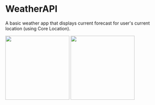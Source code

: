 # WeatherAPI

A basic weather app that displays current forecast for user's current location (using Core Location).
<p float="center">
<img src="https://user-images.githubusercontent.com/22801309/223114070-4c64cc83-f069-4c40-9097-9c2027275807.png" width="200">
<img src="https://user-images.githubusercontent.com/22801309/223704723-6d7f0a4c-f1c3-4ad2-9ff3-3c1aa03da3d8.png" width="200">
</p>
